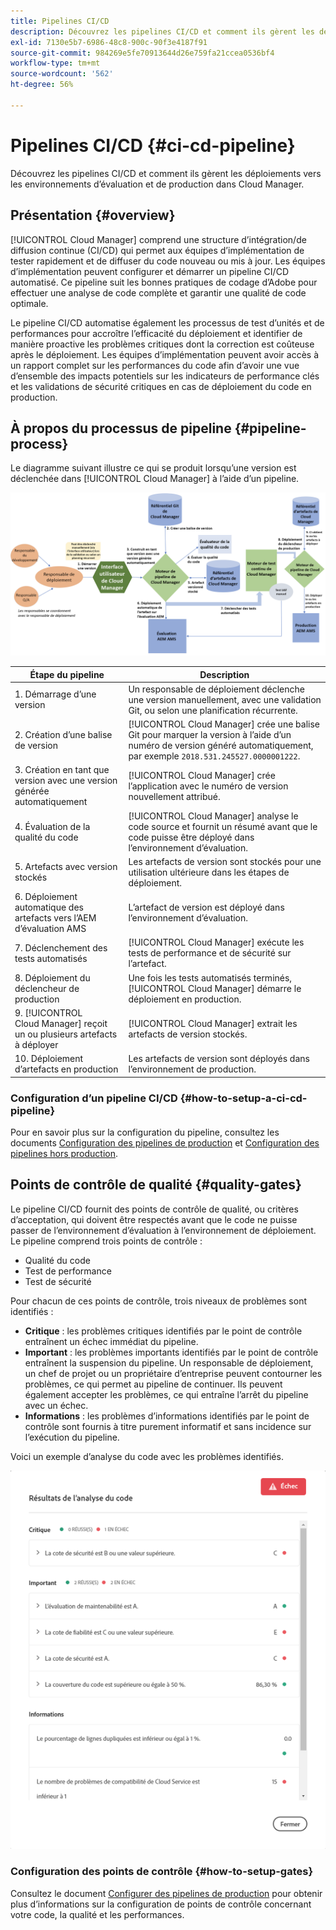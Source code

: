 ```yaml
---
title: Pipelines CI/CD
description: Découvrez les pipelines CI/CD et comment ils gèrent les déploiements vers les environnements d’évaluation et de production dans Cloud Manager.
exl-id: 7130e5b7-6986-48c8-900c-90f3e4187f91
source-git-commit: 984269e5fe70913644d26e759fa21ccea0536bf4
workflow-type: tm+mt
source-wordcount: '562'
ht-degree: 56%

---
```



# Pipelines CI/CD {#ci-cd-pipeline}

Découvrez les pipelines CI/CD et comment ils gèrent les déploiements vers les environnements d’évaluation et de production dans Cloud Manager.

## Présentation {#overview}

[!UICONTROL Cloud Manager] comprend une structure d’intégration/de diffusion continue (CI/CD) qui permet aux équipes d’implémentation de tester rapidement et de diffuser du code nouveau ou mis à jour. Les équipes d’implémentation peuvent configurer et démarrer un pipeline CI/CD automatisé. Ce pipeline suit les bonnes pratiques de codage d’Adobe pour effectuer une analyse de code complète et garantir une qualité de code optimale.

Le pipeline CI/CD automatise également les processus de test d’unités et de performances pour accroître l’efficacité du déploiement et identifier de manière proactive les problèmes critiques dont la correction est coûteuse après le déploiement. Les équipes d’implémentation peuvent avoir accès à un rapport complet sur les performances du code afin d’avoir une vue d’ensemble des impacts potentiels sur les indicateurs de performance clés et les validations de sécurité critiques en cas de déploiement du code en production.

## À propos du processus de pipeline {#pipeline-process}

Le diagramme suivant illustre ce qui se produit lorsqu’une version est déclenchée dans [!UICONTROL Cloud Manager] à l’aide d’un pipeline.

![Processus de pipeline](/help/assets/screen_shot_2018-05-30at82457pm.png)

| Étape du pipeline | Description |
| --- | --- |
| 1. Démarrage d’une version | Un responsable de déploiement déclenche une version manuellement, avec une validation Git, ou selon une planification récurrente. |
| 2. Création d’une balise de version | [!UICONTROL Cloud Manager] crée une balise Git pour marquer la version à l’aide d’un numéro de version généré automatiquement, par exemple `2018.531.245527.0000001222`. |
| 3. Création en tant que version avec une version générée automatiquement | [!UICONTROL Cloud Manager] crée l’application avec le numéro de version nouvellement attribué. |
| 4. Évaluation de la qualité du code | [!UICONTROL Cloud Manager] analyse le code source et fournit un résumé avant que le code puisse être déployé dans l’environnement d’évaluation. |
| 5. Artefacts avec version stockés | Les artefacts de version sont stockés pour une utilisation ultérieure dans les étapes de déploiement. |
| 6. Déploiement automatique des artefacts vers l’AEM d’évaluation AMS | L’artefact de version est déployé dans l’environnement d’évaluation. |
| 7. Déclenchement des tests automatisés | [!UICONTROL Cloud Manager] exécute les tests de performance et de sécurité sur l’artefact. |
| 8. Déploiement du déclencheur de production | Une fois les tests automatisés terminés, [!UICONTROL Cloud Manager] démarre le déploiement en production. |
| 9. [!UICONTROL Cloud Manager] reçoit un ou plusieurs artefacts à déployer | [!UICONTROL Cloud Manager] extrait les artefacts de version stockés. |
| 10. Déploiement d’artefacts en production | Les artefacts de version sont déployés dans l’environnement de production. |

### Configuration d’un pipeline CI/CD {#how-to-setup-a-ci-cd-pipeline}

Pour en savoir plus sur la configuration du pipeline, consultez les documents [Configuration des pipelines de production](/help/using/production-pipelines.md) et [Configuration des pipelines hors production](/help/using/non-production-pipelines.md).

## Points de contrôle de qualité {#quality-gates}

Le pipeline CI/CD fournit des points de contrôle de qualité, ou critères d’acceptation, qui doivent être respectés avant que le code ne puisse passer de l’environnement d’évaluation à l’environnement de déploiement. Le pipeline comprend trois points de contrôle :

* Qualité du code
* Test de performance
* Test de sécurité

Pour chacun de ces points de contrôle, trois niveaux de problèmes sont identifiés :

* **Critique** : les problèmes critiques identifiés par le point de contrôle entraînent un échec immédiat du pipeline.
* **Important** : les problèmes importants identifiés par le point de contrôle entraînent la suspension du pipeline. Un responsable de déploiement, un chef de projet ou un propriétaire d’entreprise peuvent contourner les problèmes, ce qui permet au pipeline de continuer. Ils peuvent également accepter les problèmes, ce qui entraîne l’arrêt du pipeline avec un échec.
* **Informations** : les problèmes d’informations identifiés par le point de contrôle sont fournis à titre purement informatif et sans incidence sur l’exécution du pipeline.

Voici un exemple d’analyse du code avec les problèmes identifiés.

![Exemple d’analyse de code](/help/assets/quality-gate-failed.png)

### Configuration des points de contrôle {#how-to-setup-gates}

Consultez le document [Configurer des pipelines de production](/help/using/production-pipelines.md) pour obtenir plus d’informations sur la configuration de points de contrôle concernant votre code, la qualité et les performances.
